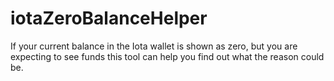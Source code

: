 # iotaZeroBalanceHelper
If your current balance in the Iota wallet is shown as zero, but you are expecting to see funds this tool can help you find out what the reason could be.
